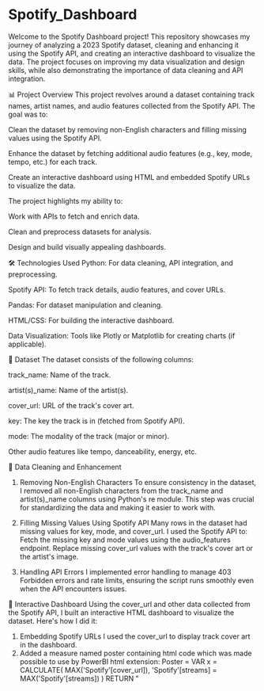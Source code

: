 # Spotify_Dashboard
Welcome to the Spotify Dashboard project! This repository showcases my journey of analyzing a 2023 Spotify dataset, cleaning and enhancing it using the Spotify API, and creating an interactive dashboard to visualize the data. The project focuses on improving my data visualization and design skills, while also demonstrating the importance of data cleaning and API integration.

📊 Project Overview
This project revolves around a dataset containing track names, artist names, and audio features collected from the Spotify API. The goal was to:

Clean the dataset by removing non-English characters and filling missing values using the Spotify API.

Enhance the dataset by fetching additional audio features (e.g., key, mode, tempo, etc.) for each track.

Create an interactive dashboard using HTML and embedded Spotify URLs to visualize the data.

The project highlights my ability to:

Work with APIs to fetch and enrich data.

Clean and preprocess datasets for analysis.

Design and build visually appealing dashboards.

🛠️ Technologies Used
Python: For data cleaning, API integration, and preprocessing.

Spotify API: To fetch track details, audio features, and cover URLs.

Pandas: For dataset manipulation and cleaning.

HTML/CSS: For building the interactive dashboard.

Data Visualization: Tools like Plotly or Matplotlib for creating charts (if applicable).

📂 Dataset
The dataset consists of the following columns:

track_name: Name of the track.

artist(s)_name: Name of the artist(s).

cover_url: URL of the track's cover art.

key: The key the track is in (fetched from Spotify API).

mode: The modality of the track (major or minor).

Other audio features like tempo, danceability, energy, etc.

🧹 Data Cleaning and Enhancement
1. Removing Non-English Characters
To ensure consistency in the dataset, I removed all non-English characters from the track_name and artist(s)_name columns using Python's re module. This step was crucial for standardizing the data and making it easier to work with.

2. Filling Missing Values Using Spotify API
Many rows in the dataset had missing values for key, mode, and cover_url. I used the Spotify API to:
Fetch the missing key and mode values using the audio_features endpoint.
Replace missing cover_url values with the track's cover art or the artist's image.

3. Handling API Errors
I implemented error handling to manage 403 Forbidden errors and rate limits, ensuring the script runs smoothly even when the API encounters issues.

🎨 Interactive Dashboard
Using the cover_url and other data collected from the Spotify API, I built an interactive HTML dashboard to visualize the dataset. Here's how I did it:

1. Embedding Spotify URLs
I used the cover_url to display track cover art in the dashboard.
2. Added a measure named poster containing html code which was made possible to use by PowerBI html extension:
Poster = 
VAR x =
    CALCULATE(
        MAX('Spotify'[cover_url]),
        'Spotify'[streams] = MAX('Spotify'[streams])
    )
RETURN
"
<!DOCTYPE html>
<html lang='en'>
<head>
    <meta charset='UTF-8'>
    <title>Image Cropping</title>
    <style>
        .image-container {
            width: 1142px; /* Increased width */
            height: 269px; /* Increased height */
            overflow: hidden; /* Hide parts of the image that don't fit */
            border-radius: 0px; /* Slightly more rounded corners */
            position: relative; /* Relative positioning for the child element */
        }

        .image {
            object-fit: cover; /* Cover the entire container */
            object-position: center; /* Center the image */
            width: 100%; /* Full width */
            height: 100%; /* Full height */
        }
    </style>
</head>
<body>
    <div class='image-container'>
        <img src='" & x & "' alt='Album Cover' class='image'>
    </div>
</body>
</html>
"

2. Visualizing Audio Features
I created charts and tables to display audio features like key, mode, and tempo. These visualizations help users understand the characteristics of each track at a glance.

3. Design Focus
Rather than focusing on complex backend logic, I prioritized design and usability. The dashboard is clean, intuitive, and visually appealing, showcasing my ability to create user-friendly interfaces.

4. Publishing to the Web
I published the Power BI dashboard to the web using Power BI's Publish to Web feature. This generated an embed code, which I used to create an interactive HTML file. Users can interact with the dashboard once they sign in to their Spotify account, ensuring a personalized and secure experience.

How It Works
Publish to Web:

I published the Power BI dashboard to the web, which generated an embed code.
This embed code was used to create an interactive HTML file.

Interactive HTML File:
The HTML file contains an embedded Power BI report that users can interact with.
Users are prompted to sign in to their Spotify account to access the dashboard.

User Experience:
Once signed in, users can explore the dataset, filter tracks, and view audio features in real-time.

The dashboard is fully responsive and works seamlessly on all devices.
For live interaction Click here:https://jacinto2727.github.io/Spotify_Dashboard/ 







